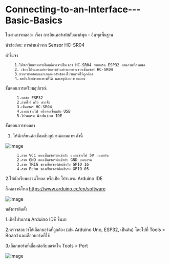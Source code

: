 # Connecting-to-an-Interface---Basic-Basics
ใบงานการทดลอง  เรื่อง การอินเตอร์เฟสกับเอาต์พุต -  อินพุตพื้นฐาน

หัวข้อย่อย: การอ่านค่าจาก Sensor HC-SR04 

คำชี้แจง

        1.ให้นักเรียนทำการเชื่อมต่อวงจรเซ็นเซอร์ HC-SR04 กับบอร์ด ESP32 ตามภาพที่กำหนด
        2. เขียนโปรแกรมสำหรับการอ่านค่าระยะทางจากเซ็นเซอร์ HC-SR04
        3.ทำการทดสอบและแสดงผลลัพธ์ของโปรแกรมให้ถูกต้อง
        4.จดบันทึกค่าระยะทางที่ได้ และสรุปผลการทดลอง
        
ขั้นตอนการเตรียมอุปกรณ์

         1.บอร์ด ESP32 
         2.สายไฟ หรือ สายจั้ม
         3.เซ็นเซอร์ HC-SR04
         4.แหล่งจ่ายไฟ หรือต่อเชื่อมกับ USB
         5.โปรแกรม Arduino IDE
         
ขั้นตอนการทดลอง

1.	ให้นักเรียนต่อเชื่อมกับอุปกรณ์ตามภาพ ดังนี้


![image](https://github.com/user-attachments/assets/332bffac-0215-447c-a34f-54e6b264faf9)


         1.สาย VCC ของเซ็นเซอร์ต่อเข้ากับ แหล่งจ่ายไฟ 5V บนบอร์ด     
         2.สาย GND ของเซ็นเซอร์ต่อเข้ากับ GND บนบอร์ด
         3.สาย TRIG ของเซ็นเซอร์ต่อเข้ากับ GPIO 16                           
         4.สาย Echo ของเซ็นเซอร์ต่อเข้ากับ GPIO 05                             


2.ให้นักเรียนดาวน์โหลด หรือเปิด โปรแกรม  Arduino IDE

   ลิ้งค์ดาวน์โหล  https://www.arduino.cc/en/software


![image](https://github.com/user-attachments/assets/c777cbb3-3680-4bf5-837e-a6f647c02110)



หลังการติดตั้ง

1.เปิดโปรแกรม Arduino IDE ขึ้นมา

2.ตรวจสอบว่าได้เลือกบอร์ดที่ถูกต้อง (เช่น Arduino Uno, ESP32, เป็นต้น) โดยไปที่ Tools > Board และเลือกบอร์ดที่ใช้

3.เลือกพอร์ตที่เชื่อมต่อกับบอร์ดใน Tools > Port

![image](https://github.com/user-attachments/assets/67a91061-51a7-400c-b2d0-c8f6ab3aee91)





































































